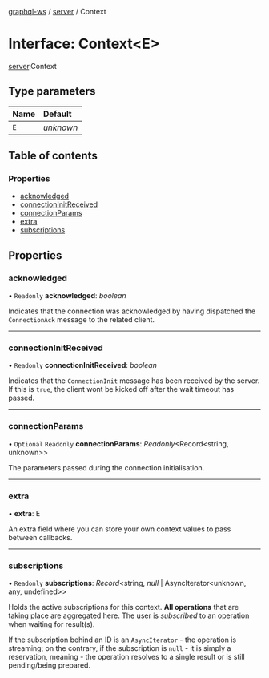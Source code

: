 [graphql-ws](../README.md) / [server](../modules/server.md) / Context

# Interface: Context<E\>

[server](../modules/server.md).Context

## Type parameters

Name | Default |
:------ | :------ |
`E` | *unknown* |

## Table of contents

### Properties

- [acknowledged](server.context.md#acknowledged)
- [connectionInitReceived](server.context.md#connectioninitreceived)
- [connectionParams](server.context.md#connectionparams)
- [extra](server.context.md#extra)
- [subscriptions](server.context.md#subscriptions)

## Properties

### acknowledged

• `Readonly` **acknowledged**: *boolean*

Indicates that the connection was acknowledged
by having dispatched the `ConnectionAck` message
to the related client.

___

### connectionInitReceived

• `Readonly` **connectionInitReceived**: *boolean*

Indicates that the `ConnectionInit` message
has been received by the server. If this is
`true`, the client wont be kicked off after
the wait timeout has passed.

___

### connectionParams

• `Optional` `Readonly` **connectionParams**: *Readonly*<Record<string, unknown\>\>

The parameters passed during the connection initialisation.

___

### extra

• **extra**: E

An extra field where you can store your own context values
to pass between callbacks.

___

### subscriptions

• `Readonly` **subscriptions**: *Record*<string, *null* \| AsyncIterator<unknown, any, undefined\>\>

Holds the active subscriptions for this context. **All operations**
that are taking place are aggregated here. The user is _subscribed_
to an operation when waiting for result(s).

If the subscription behind an ID is an `AsyncIterator` - the operation
is streaming; on the contrary, if the subscription is `null` - it is simply
a reservation, meaning - the operation resolves to a single result or is still
pending/being prepared.
